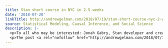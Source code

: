 ```yaml
---
title: Stan short course in NYC in 2.5 weeks
date: '2018-07-20'
linkTitle: http://andrewgelman.com/2018/07/19/stan-short-course-nyc-2-weeks/
source: Statistical Modeling, Causal Inference, and Social Science
description: |-
  <p>To all who may be interested: Jonah Gabry, Stan developer and creator of ShinyStan, will be giving a short course downtown, from 6-8 Aug. Details here. Jonah has taught Stan courses before, and he knows what he&#8217;s doing.</p>
  <p>The post <a rel="nofollow" href="http://andrewgelman.com/2018/07/19/stan-short-course-nyc-2-weeks/">Stan short course in NYC in 2.5 weeks</a> appeared first on <a rel="nofollow" href="http://andrewgelman.com">Statistical Modeling, Causal Inference, and Social Scie
---
```

